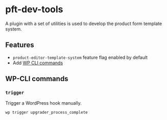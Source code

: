 # pft-dev-tools
A plugin with a set of utilities is used to develop the product form template system.

## Features

* `product-editor-template-system` feature flag enabled by default
* Add [WP CLI commands](#wp-cli-commands)

## WP-CLI commands

### `trigger`

Trigger a WordPress hook manually.

```sh
wp trigger upgrader_process_complete 
```
